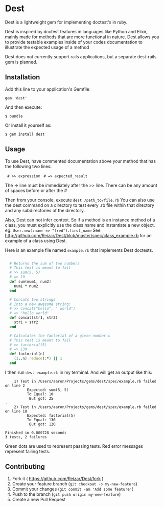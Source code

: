 # Dest

Dest is a lightweight gem for implementing doctest's in ruby. 

Dest is inspired by doctest features in languages like Python and Elixir, mainly 
made for methods that are more functional in nature.
Dest allows you to provide testable examples inside of your codes documentation 
to illustrate the expected usage of a method

Dest does not currently support rails applications, but a separate 
dest-rails gem is planned.

## Installation

Add this line to your application's Gemfile:

    gem 'dest'

And then execute:

    $ bundle

Or install it yourself as:

    $ gem install dest

## Usage

To use Dest, have commented documentation above your method that has the following two lines:

` # >> expression`
` # => expected_result`

The => line must be immediately after the >> line. There can be any amount of spaces before or after the #

Then from your console, execute `dest /path_to/file.rb`
You can also use the dest command on a directory to test every .rb file within that directory and any 
subdirectories of the directory.

Also, Dest can not infer context. So if a method is an instance method of a class, you must explicitly use
the class name and instantiate a new object. eg: `User.new(:name => "fred").first_name`
See http://github.com/Reizar/Dest/blob/master/spec/class_example.rb for an example of a class
using Dest.

Here is an example file named `example.rb` that implements Dest doctests.

```ruby

  # Returns the sum of two numbers
  # This test is meant to fail
  # >> sum(5, 5)
  # => 10
  def sum(num1, num2)
    num1 * num2
  end

  # Concats two strings
  # Into a new awesome string!
  # >> concat("hello", " world")
  # => "hello world"
  def concat(str1, str2)
    str1 + str2
  end

  # Calculates the factorial of a given number n
  # This test is meant to fail
  # >> factorial(5)
  # => 130
  def factorial(n)
    (1..n).reduce(:*) || 1
  end

```

I then run `dest example.rb` in my terminal. And will get an output like this:

```
    1) Test in /Users/aaron/Projects/gems/dest/spec/example.rb failed on line 2
          Expected: sum(5, 5) 
          To Equal: 10 
           But got: 25 
.
    2) Test in /Users/aaron/Projects/gems/dest/spec/example.rb failed on line 18
          Expected: factorial(5) 
          To Equal: 130 
           But got: 120 

Finished in 0.000728 seconds 
3 tests, 2 failures
```

Green dots are used to represent passing tests.
Red error messages represent failing tests.

## Contributing

1. Fork it ( https://github.com/Reizar/Dest/fork )
2. Create your feature branch (`git checkout -b my-new-feature`)
3. Commit your changes (`git commit -am 'Add some feature'`)
4. Push to the branch (`git push origin my-new-feature`)
5. Create a new Pull Request
